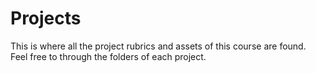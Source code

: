 # Projects

This is where all the project rubrics and assets of this course are found. Feel free to through the folders of each project.
